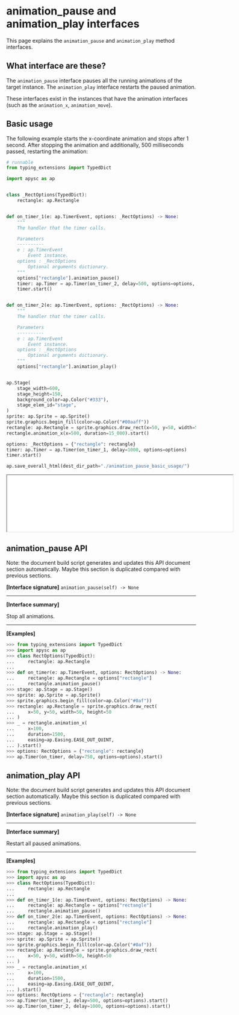 # animation_pause and animation_play interfaces

This page explains the `animation_pause` and `animation_play` method interfaces.

## What interface are these?

The `animation_pause` interface pauses all the running animations of the target instance. The `animation_play` interface restarts the paused animation.

These interfaces exist in the instances that have the animation interfaces (such as the `animation_x`\, `animation_move`).

## Basic usage

The following example starts the x-coordinate animation and stops after 1 second. After stopping the animation and additionally, 500 milliseconds passed, restarting the animation:

```py
# runnable
from typing_extensions import TypedDict

import apysc as ap


class _RectOptions(TypedDict):
    rectangle: ap.Rectangle


def on_timer_1(e: ap.TimerEvent, options: _RectOptions) -> None:
    """
    The handler that the timer calls.

    Parameters
    ----------
    e : ap.TimerEvent
        Event instance.
    options : _RectOptions
        Optional arguments dictionary.
    """
    options["rectangle"].animation_pause()
    timer: ap.Timer = ap.Timer(on_timer_2, delay=500, options=options, repeat_count=1)
    timer.start()


def on_timer_2(e: ap.TimerEvent, options: _RectOptions) -> None:
    """
    The handler that the timer calls.

    Parameters
    ----------
    e : ap.TimerEvent
        Event instance.
    options : _RectOptions
        Optional arguments dictionary.
    """
    options["rectangle"].animation_play()


ap.Stage(
    stage_width=600,
    stage_height=150,
    background_color=ap.Color("#333"),
    stage_elem_id="stage",
)
sprite: ap.Sprite = ap.Sprite()
sprite.graphics.begin_fill(color=ap.Color("#00aaff"))
rectangle: ap.Rectangle = sprite.graphics.draw_rect(x=50, y=50, width=50, height=50)
rectangle.animation_x(x=500, duration=15_000).start()

options: _RectOptions = {"rectangle": rectangle}
timer: ap.Timer = ap.Timer(on_timer_1, delay=1000, options=options)
timer.start()

ap.save_overall_html(dest_dir_path="./animation_pause_basic_usage/")
```

<iframe src="static/animation_pause_basic_usage/index.html" width="600" height="150"></iframe>


## animation_pause API

<!-- Docstring: apysc._animation.animation_pause_mixin.AnimationPauseMixIn.animation_pause -->

<span class="inconspicuous-txt">Note: the document build script generates and updates this API document section automatically. Maybe this section is duplicated compared with previous sections.</span>

**[Interface signature]** `animation_pause(self) -> None`<hr>

**[Interface summary]**

Stop all animations.<hr>

**[Examples]**

```py
>>> from typing_extensions import TypedDict
>>> import apysc as ap
>>> class RectOptions(TypedDict):
...     rectangle: ap.Rectangle
...
>>> def on_timer(e: ap.TimerEvent, options: RectOptions) -> None:
...     rectangle: ap.Rectangle = options["rectangle"]
...     rectangle.animation_pause()
>>> stage: ap.Stage = ap.Stage()
>>> sprite: ap.Sprite = ap.Sprite()
>>> sprite.graphics.begin_fill(color=ap.Color("#0af"))
>>> rectangle: ap.Rectangle = sprite.graphics.draw_rect(
...     x=50, y=50, width=50, height=50
... )
>>> _ = rectangle.animation_x(
...     x=100,
...     duration=1500,
...     easing=ap.Easing.EASE_OUT_QUINT,
... ).start()
>>> options: RectOptions = {"rectangle": rectangle}
>>> ap.Timer(on_timer, delay=750, options=options).start()
```

## animation_play API

<!-- Docstring: apysc._animation.animation_play_mixin.AnimationPlayMixIn.animation_play -->

<span class="inconspicuous-txt">Note: the document build script generates and updates this API document section automatically. Maybe this section is duplicated compared with previous sections.</span>

**[Interface signature]** `animation_play(self) -> None`<hr>

**[Interface summary]**

Restart all paused animations.<hr>

**[Examples]**

```py
>>> from typing_extensions import TypedDict
>>> import apysc as ap
>>> class RectOptions(TypedDict):
...     rectangle: ap.Rectangle
...
>>> def on_timer_1(e: ap.TimerEvent, options: RectOptions) -> None:
...     rectangle: ap.Rectangle = options["rectangle"]
...     rectangle.animation_pause()
>>> def on_timer_2(e: ap.TimerEvent, options: RectOptions) -> None:
...     rectangle: ap.Rectangle = options["rectangle"]
...     rectangle.animation_play()
>>> stage: ap.Stage = ap.Stage()
>>> sprite: ap.Sprite = ap.Sprite()
>>> sprite.graphics.begin_fill(color=ap.Color("#0af"))
>>> rectangle: ap.Rectangle = sprite.graphics.draw_rect(
...     x=50, y=50, width=50, height=50
... )
>>> _ = rectangle.animation_x(
...     x=100,
...     duration=1500,
...     easing=ap.Easing.EASE_OUT_QUINT,
... ).start()
>>> options: RectOptions = {"rectangle": rectangle}
>>> ap.Timer(on_timer_1, delay=500, options=options).start()
>>> ap.Timer(on_timer_2, delay=1000, options=options).start()
```